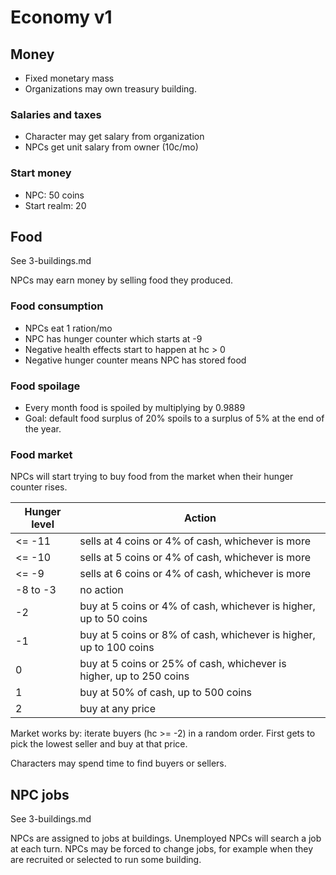 # Economy v1

## Money

* Fixed monetary mass
* Organizations may own treasury building.

### Salaries and taxes

* Character may get salary from organization
* NPCs get unit salary from owner (10c/mo)

### Start money

* NPC: 50 coins
* Start realm: 20


## Food

See 3-buildings.md

NPCs may earn money by selling food they produced.

### Food consumption

* NPCs eat 1 ration/mo
* NPC has hunger counter which starts at -9
* Negative health effects start to happen at hc > 0
* Negative hunger counter means NPC has stored food

### Food spoilage

* Every month food is spoiled by multiplying by 0.9889
* Goal: default food surplus of 20% spoils to a surplus of 5% at the
end of the year.

### Food market

NPCs will start trying to buy food from the market when their hunger
counter rises.

| Hunger level | Action |
| --- | --- |
| <= -11 | sells at 4 coins or 4% of cash, whichever is more |
| <= -10 | sells at 5 coins or 4% of cash, whichever is more |
| <= -9 | sells at 6 coins or 4% of cash, whichever is more |
| -8 to -3 | no action |
| -2 | buy at 5 coins or 4% of cash, whichever is higher, up to 50 coins |
| -1 | buy at 5 coins or 8% of cash, whichever is higher, up to 100 coins |
| 0 | buy at 5 coins or 25% of cash, whichever is higher, up to 250 coins |
| 1 | buy at 50% of cash, up to 500 coins |
| 2 | buy at any price |

Market works by: iterate buyers (hc >= -2) in a random order. First gets
to pick the lowest seller and buy at that price.

Characters may spend time to find buyers or sellers.

## NPC jobs

See 3-buildings.md

NPCs are assigned to jobs at buildings. Unemployed NPCs will search a
job at each turn. NPCs may be forced to change jobs, for example when
they are recruited or selected to run some building.
